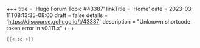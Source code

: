 +++
title = 'Hugo Forum Topic #43387'
linkTitle = 'Home'
date = 2023-03-11T08:13:35-08:00
draft = false
details = 'https://discourse.gohugo.io/t/43387'
description = "Unknown shortcode token error in v0.111.x"
+++

```go
{{< sc >}}
```
